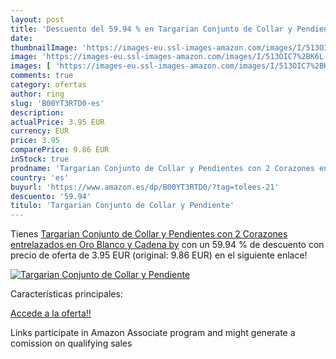 ```yaml
---
layout: post
title: 'Descuento del 59.94 % en Targarian Conjunto de Collar y Pendiente'
date: 
thumbnailImage: 'https://images-eu.ssl-images-amazon.com/images/I/513OIC7%2BK6L._SL200_.jpg'
image: 'https://images-eu.ssl-images-amazon.com/images/I/513OIC7%2BK6L._SL200_.jpg'
images: [ 'https://images-eu.ssl-images-amazon.com/images/I/513OIC7%2BK6L._SL200_.jpg' ]
comments: true
category: ofertas
author: ring
slug: 'B00YT3RTD0-es'
description:
actualPrice: 3.95 EUR
currency: EUR
price: 3.95
comparePrice: 9.86 EUR
inStock: true
prodname: 'Targarian Conjunto de Collar y Pendientes con 2 Corazones entrelazados en Oro Blanco y Cadena by'
country: 'es'
buyurl: 'https://www.amazon.es/dp/B00YT3RTD0/?tag=tolees-21'
descuento: '59.94'
titulo: 'Targarian Conjunto de Collar y Pendiente'
---
```


Tienes [Targarian Conjunto de Collar y Pendientes con 2 Corazones entrelazados en Oro Blanco y Cadena by](https://www.amazon.es/dp/B00YT3RTD0/?tag=tolees-21) con un 59.94 % de descuento con precio de oferta de 3.95 EUR (original: 9.86 EUR) en el siguiente enlace!

[![Targarian Conjunto de Collar y Pendiente](https://images-eu.ssl-images-amazon.com/images/I/513OIC7%2BK6L._SL200_.jpg)](https://www.amazon.es/dp/B00YT3RTD0/?tag=tolees-21)

Características principales:


[Accede a la oferta!!](https://www.amazon.es/dp/B00YT3RTD0/?tag=tolees-21)

Links participate in Amazon Associate program and might generate a comission on qualifying sales


